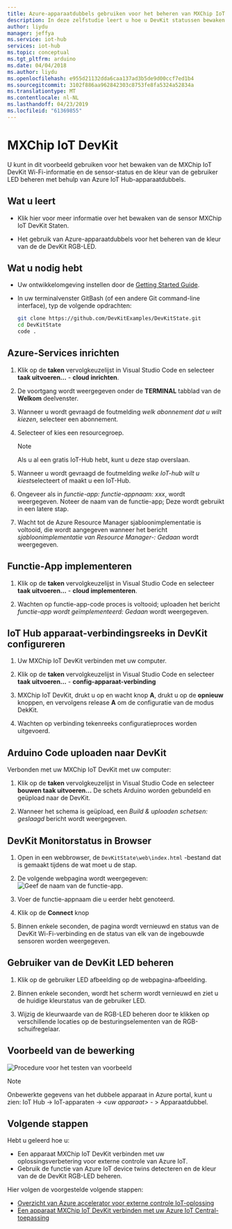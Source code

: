 ```yaml
---
title: Azure-apparaatdubbels gebruiken voor het beheren van MXChip IoT DevKit gebruiker LED | Microsoft Docs
description: In deze zelfstudie leert u hoe u DevKit statussen bewaken en beheren van de gebruiker LED met dubbele voor Azure IoT Hub-apparaten.
author: liydu
manager: jeffya
ms.service: iot-hub
services: iot-hub
ms.topic: conceptual
ms.tgt_pltfrm: arduino
ms.date: 04/04/2018
ms.author: liydu
ms.openlocfilehash: e955d21132dda6caa137ad3b5de9d00ccf7ed1b4
ms.sourcegitcommit: 3102f886aa962842303c8753fe8fa5324a52834a
ms.translationtype: MT
ms.contentlocale: nl-NL
ms.lasthandoff: 04/23/2019
ms.locfileid: "61369855"
---
```

# <a name="mxchip-iot-devkit"></a>MXChip IoT DevKit

U kunt in dit voorbeeld gebruiken voor het bewaken van de MXChip IoT DevKit Wi-Fi-informatie en de sensor-status en de kleur van de gebruiker LED beheren met behulp van Azure IoT Hub-apparaatdubbels.

## <a name="what-you-learn"></a>Wat u leert

- Klik hier voor meer informatie over het bewaken van de sensor MXChip IoT DevKit Staten.

- Het gebruik van Azure-apparaatdubbels voor het beheren van de kleur van de de DevKit RGB-LED.

## <a name="what-you-need"></a>Wat u nodig hebt

- Uw ontwikkelomgeving instellen door de [Getting Started Guide](https://docs.microsoft.com/azure/iot-hub/iot-hub-arduino-iot-devkit-az3166-get-started).

- In uw terminalvenster GitBash (of een andere Git command-line interface), typ de volgende opdrachten:

   ```bash
   git clone https://github.com/DevKitExamples/DevKitState.git
   cd DevKitState
   code .
   ```

## <a name="provision-azure-services"></a>Azure-Services inrichten

1. Klik op de **taken** vervolgkeuzelijst in Visual Studio Code en selecteer **taak uitvoeren...**   -  **cloud inrichten**.

2. De voortgang wordt weergegeven onder de **TERMINAL** tabblad van de **Welkom** deelvenster.

3. Wanneer u wordt gevraagd de foutmelding *welk abonnement dat u wilt kiezen*, selecteer een abonnement.

4. Selecteer of kies een resourcegroep. 
 
   > [!NOTE]
   > Als u al een gratis IoT-Hub hebt, kunt u deze stap overslaan.

5. Wanneer u wordt gevraagd de foutmelding *welke IoT-hub wilt u kiest*selecteert of maakt u een IoT-Hub.

6. Ongeveer als in *functie-app: functie-appnaam: xxx*, wordt weergegeven. Noteer de naam van de functie-app; Deze wordt gebruikt in een latere stap.

7. Wacht tot de Azure Resource Manager sjabloonimplementatie is voltooid, die wordt aangegeven wanneer het bericht *sjabloonimplementatie van Resource Manager-: Gedaan* wordt weergegeven.

## <a name="deploy-function-app"></a>Functie-App implementeren

1. Klik op de **taken** vervolgkeuzelijst in Visual Studio Code en selecteer **taak uitvoeren...**   -  **cloud implementeren**.

2. Wachten op functie-app-code proces is voltooid; uploaden het bericht *functie-app wordt geïmplementeerd: Gedaan* wordt weergegeven.

## <a name="configure-iot-hub-device-connection-string-in-devkit"></a>IoT Hub apparaat-verbindingsreeks in DevKit configureren

1. Uw MXChip IoT DevKit verbinden met uw computer.

2. Klik op de **taken** vervolgkeuzelijst in Visual Studio Code en selecteer **taak uitvoeren...**   -  **config-apparaat-verbinding**

3. MXChip IoT DevKit, drukt u op en wacht knop **A**, drukt u op de **opnieuw** knoppen, en vervolgens release **A** om de configuratie van de modus DekKit.

4. Wachten op verbinding tekenreeks configuratieproces worden uitgevoerd.

## <a name="upload-arduino-code-to-devkit"></a>Arduino Code uploaden naar DevKit

Verbonden met uw MXChip IoT DevKit met uw computer:

1. Klik op de **taken** vervolgkeuzelijst in Visual Studio Code en selecteer **bouwen taak uitvoeren...** De schets Arduino worden gebundeld en geüpload naar de DevKit.

2. Wanneer het schema is geüpload, een *Build & uploaden schetsen: geslaagd* bericht wordt weergegeven.

## <a name="monitor-devkit-state-in-browser"></a>DevKit Monitorstatus in Browser

1. Open in een webbrowser, de `DevKitState\web\index.html` -bestand dat is gemaakt tijdens de wat moet u de stap.

2. De volgende webpagina wordt weergegeven:![Geef de naam van de functie-app.](media/iot-hub-arduino-iot-devkit-az3166-devkit-state/devkit-state-function-app-name.png)

3. Voer de functie-appnaam die u eerder hebt genoteerd.

4. Klik op de **Connect** knop

5. Binnen enkele seconden, de pagina wordt vernieuwd en status van de DevKit Wi-Fi-verbinding en de status van elk van de ingebouwde sensoren worden weergegeven.

## <a name="control-the-devkits-user-led"></a>Gebruiker van de DevKit LED beheren

1. Klik op de gebruiker LED afbeelding op de webpagina-afbeelding.

2. Binnen enkele seconden, wordt het scherm wordt vernieuwd en ziet u de huidige kleurstatus van de gebruiker LED.

3. Wijzig de kleurwaarde van de RGB-LED beheren door te klikken op verschillende locaties op de besturingselementen van de RGB-schuifregelaar.

## <a name="example-operation"></a>Voorbeeld van de bewerking

![Procedure voor het testen van voorbeeld](media/iot-hub-arduino-iot-devkit-az3166-devkit-state/devkit-state.gif)

> [!NOTE]
> Onbewerkte gegevens van het dubbele apparaat in Azure portal, kunt u zien: IoT Hub -\> IoT-apparaten -\> *\<uw apparaat\>*  - \> Apparaatdubbel.

## <a name="next-steps"></a>Volgende stappen

Hebt u geleerd hoe u:
- Een apparaat MXChip IoT DevKit verbinden met uw oplossingsverbetering voor externe controle van Azure IoT.
- Gebruik de functie van Azure IoT device twins detecteren en de kleur van de de DevKit RGB-LED beheren.

Hier volgen de voorgestelde volgende stappen:

* [Overzicht van Azure accelerator voor externe controle IoT-oplossing](https://docs.microsoft.com/azure/iot-suite/)
* [Een apparaat MXChip IoT DevKit verbinden met uw Azure IoT Central-toepassing](https://docs.microsoft.com/microsoft-iot-central/howto-connect-devkit)
